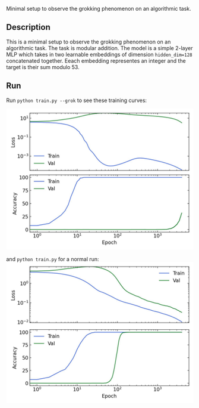 Minimal setup to observe the grokking phenomenon on an algorithmic task. 
## Description
This is a minimal setup to observe the grokking phenomenon on an algorithmic task.
The task is modular addition. The model is a simple 2-layer MLP which takes in two learnable embeddings of dimension `hidden_dim=128` concatenated together. Eeach embedding representes an integer and the target is their sum modulo 53.

## Run
Run `python train.py --grok` to see these training curves:

![grok](./metrics_grokking.jpg)

and `python train.py` for a normal run:
![normal](./metrics_comprehension.jpg)